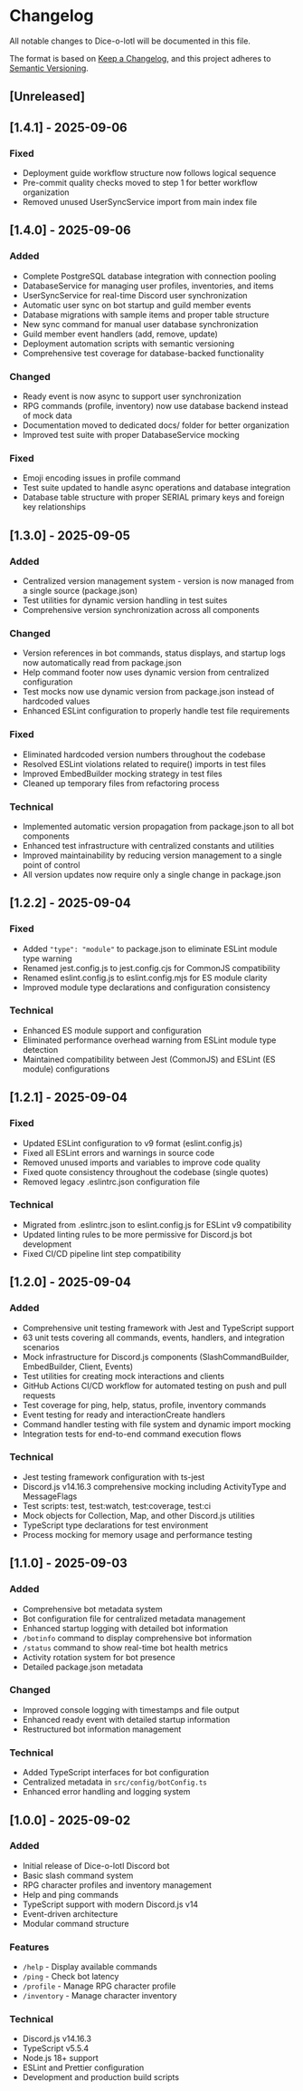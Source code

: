 # Changelog

All notable changes to Dice-o-lotl will be documented in this file.

The format is based on [Keep a Changelog](https://keepachangelog.com/en/1.0.0/),
and this project adheres to [Semantic Versioning](https://semver.org/spec/v2.0.0.html).

## [Unreleased]

## [1.4.1] - 2025-09-06

### Fixed

- Deployment guide workflow structure now follows logical sequence
- Pre-commit quality checks moved to step 1 for better workflow organization
- Removed unused UserSyncService import from main index file

## [1.4.0] - 2025-09-06

### Added

- Complete PostgreSQL database integration with connection pooling
- DatabaseService for managing user profiles, inventories, and items
- UserSyncService for real-time Discord user synchronization
- Automatic user sync on bot startup and guild member events
- Database migrations with sample items and proper table structure
- New sync command for manual user database synchronization
- Guild member event handlers (add, remove, update)
- Deployment automation scripts with semantic versioning
- Comprehensive test coverage for database-backed functionality

### Changed

- Ready event is now async to support user synchronization
- RPG commands (profile, inventory) now use database backend instead of mock data
- Documentation moved to dedicated docs/ folder for better organization
- Improved test suite with proper DatabaseService mocking

### Fixed

- Emoji encoding issues in profile command
- Test suite updated to handle async operations and database integration
- Database table structure with proper SERIAL primary keys and foreign key relationships

## [1.3.0] - 2025-09-05

### Added

- Centralized version management system - version is now managed from a single source (package.json)
- Test utilities for dynamic version handling in test suites
- Comprehensive version synchronization across all components

### Changed

- Version references in bot commands, status displays, and startup logs now automatically read from package.json
- Help command footer now uses dynamic version from centralized configuration
- Test mocks now use dynamic version from package.json instead of hardcoded values
- Enhanced ESLint configuration to properly handle test file requirements

### Fixed

- Eliminated hardcoded version numbers throughout the codebase
- Resolved ESLint violations related to require() imports in test files
- Improved EmbedBuilder mocking strategy in test files
- Cleaned up temporary files from refactoring process

### Technical

- Implemented automatic version propagation from package.json to all bot components
- Enhanced test infrastructure with centralized constants and utilities
- Improved maintainability by reducing version management to a single point of control
- All version updates now require only a single change in package.json

## [1.2.2] - 2025-09-04

### Fixed

- Added `"type": "module"` to package.json to eliminate ESLint module type warning
- Renamed jest.config.js to jest.config.cjs for CommonJS compatibility
- Renamed eslint.config.js to eslint.config.mjs for ES module clarity
- Improved module type declarations and configuration consistency

### Technical

- Enhanced ES module support and configuration
- Eliminated performance overhead warning from ESLint module type detection
- Maintained compatibility between Jest (CommonJS) and ESLint (ES module) configurations

## [1.2.1] - 2025-09-04

### Fixed

- Updated ESLint configuration to v9 format (eslint.config.js)
- Fixed all ESLint errors and warnings in source code
- Removed unused imports and variables to improve code quality
- Fixed quote consistency throughout the codebase (single quotes)
- Removed legacy .eslintrc.json configuration file

### Technical

- Migrated from .eslintrc.json to eslint.config.js for ESLint v9 compatibility
- Updated linting rules to be more permissive for Discord.js bot development
- Fixed CI/CD pipeline lint step compatibility

## [1.2.0] - 2025-09-04

### Added

- Comprehensive unit testing framework with Jest and TypeScript support
- 63 unit tests covering all commands, events, handlers, and integration scenarios
- Mock infrastructure for Discord.js components (SlashCommandBuilder, EmbedBuilder, Client, Events)
- Test utilities for creating mock interactions and clients
- GitHub Actions CI/CD workflow for automated testing on push and pull requests
- Test coverage for ping, help, status, profile, inventory commands
- Event testing for ready and interactionCreate handlers
- Command handler testing with file system and dynamic import mocking
- Integration tests for end-to-end command execution flows

### Technical

- Jest testing framework configuration with ts-jest
- Discord.js v14.16.3 comprehensive mocking including ActivityType and MessageFlags
- Test scripts: test, test:watch, test:coverage, test:ci
- Mock objects for Collection, Map, and other Discord.js utilities
- TypeScript type declarations for test environment
- Process mocking for memory usage and performance testing

## [1.1.0] - 2025-09-03

### Added

- Comprehensive bot metadata system
- Bot configuration file for centralized metadata management
- Enhanced startup logging with detailed bot information
- `/botinfo` command to display comprehensive bot information
- `/status` command to show real-time bot health metrics
- Activity rotation system for bot presence
- Detailed package.json metadata

### Changed

- Improved console logging with timestamps and file output
- Enhanced ready event with detailed startup information
- Restructured bot information management

### Technical

- Added TypeScript interfaces for bot configuration
- Centralized metadata in `src/config/botConfig.ts`
- Enhanced error handling and logging system

## [1.0.0] - 2025-09-02

### Added

- Initial release of Dice-o-lotl Discord bot
- Basic slash command system
- RPG character profiles and inventory management
- Help and ping commands
- TypeScript support with modern Discord.js v14
- Event-driven architecture
- Modular command structure

### Features

- `/help` - Display available commands
- `/ping` - Check bot latency
- `/profile` - Manage RPG character profile
- `/inventory` - Manage character inventory

### Technical

- Discord.js v14.16.3
- TypeScript v5.5.4
- Node.js 18+ support
- ESLint and Prettier configuration
- Development and production build scripts
